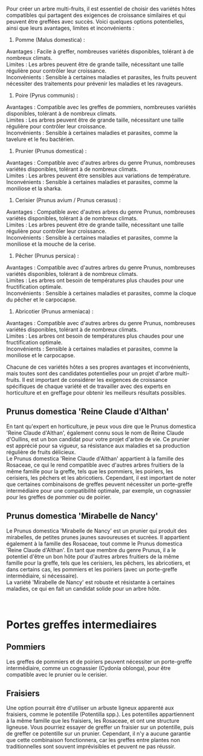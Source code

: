 Pour créer un arbre multi-fruits, il est essentiel de choisir des variétés hôtes compatibles qui partagent des exigences de croissance similaires et qui peuvent être greffées avec succès. Voici quelques options potentielles, ainsi que leurs avantages, limites et inconvénients :

1. Pomme (Malus domestica) :

Avantages : Facile à greffer, nombreuses variétés disponibles, tolérant à de nombreux climats.\
Limites : Les arbres peuvent être de grande taille, nécessitant une taille régulière pour contrôler leur croissance.\
Inconvénients : Sensible à certaines maladies et parasites, les fruits peuvent nécessiter des traitements pour prévenir les maladies et les ravageurs.

1. Poire (Pyrus communis) :

Avantages : Compatible avec les greffes de pommiers, nombreuses variétés disponibles, tolérant à de nombreux climats.\
Limites : Les arbres peuvent être de grande taille, nécessitant une taille régulière pour contrôler leur croissance.\
Inconvénients : Sensible à certaines maladies et parasites, comme la tavelure et le feu bactérien.

1. Prunier (Prunus domestica) :

Avantages : Compatible avec d'autres arbres du genre Prunus, nombreuses variétés disponibles, tolérant à de nombreux climats.\
Limites : Les arbres peuvent être sensibles aux variations de température.\
Inconvénients : Sensible à certaines maladies et parasites, comme la moniliose et la sharka.

1. Cerisier (Prunus avium / Prunus cerasus) :

Avantages : Compatible avec d'autres arbres du genre Prunus, nombreuses variétés disponibles, tolérant à de nombreux climats.\
Limites : Les arbres peuvent être de grande taille, nécessitant une taille régulière pour contrôler leur croissance.\
Inconvénients : Sensible à certaines maladies et parasites, comme la moniliose et la mouche de la cerise.

1. Pêcher (Prunus persica) :

Avantages : Compatible avec d'autres arbres du genre Prunus, nombreuses variétés disponibles, tolérant à de nombreux climats.\
Limites : Les arbres ont besoin de températures plus chaudes pour une fructification optimale.\
Inconvénients : Sensible à certaines maladies et parasites, comme la cloque du pêcher et le carpocapse.

1. Abricotier (Prunus armeniaca) :

Avantages : Compatible avec d'autres arbres du genre Prunus, nombreuses variétés disponibles, tolérant à de nombreux climats.\
Limites : Les arbres ont besoin de températures plus chaudes pour une fructification optimale.\
Inconvénients : Sensible à certaines maladies et parasites, comme la moniliose et le carpocapse.

Chacune de ces variétés hôtes a ses propres avantages et inconvénients, mais toutes sont des candidates potentielles pour un projet d'arbre multi-fruits. Il est important de considérer les exigences de croissance spécifiques de chaque variété et de travailler avec des experts en horticulture et en greffage pour obtenir les meilleurs résultats possibles.

## Prunus domestica 'Reine Claude d'Althan'

En tant qu'expert en horticulture, je peux vous dire que le Prunus domestica 'Reine Claude d'Althan', également connu sous le nom de Reine Claude d'Oullins, est un bon candidat pour votre projet d'arbre de vie. Ce prunier est apprécié pour sa vigueur, sa résistance aux maladies et sa production régulière de fruits délicieux.\
Le Prunus domestica 'Reine Claude d'Althan' appartient à la famille des Rosaceae, ce qui le rend compatible avec d'autres arbres fruitiers de la même famille pour la greffe, tels que les pommiers, les poiriers, les cerisiers, les pêchers et les abricotiers. Cependant, il est important de noter que certaines combinaisons de greffes peuvent nécessiter un porte-greffe intermédiaire pour une compatibilité optimale, par exemple, un cognassier pour les greffes de pommier ou de poirier.

## Prunus domestica 'Mirabelle de Nancy'

Le Prunus domestica 'Mirabelle de Nancy' est un prunier qui produit des mirabelles, de petites prunes jaunes savoureuses et sucrées. Il appartient également à la famille des Rosaceae, tout comme le Prunus domestica 'Reine Claude d'Althan'. En tant que membre du genre Prunus, il a le potentiel d'être un bon hôte pour d'autres arbres fruitiers de la même famille pour la greffe, tels que les cerisiers, les pêchers, les abricotiers, et dans certains cas, les pommiers et les poiriers (avec un porte-greffe intermédiaire, si nécessaire).\
La variété 'Mirabelle de Nancy' est robuste et résistante à certaines maladies, ce qui en fait un candidat solide pour un arbre hôte.

<br>

# Portes greffes intermediaires

## Pommiers

Les greffes de pommiers et de poiriers peuvent nécessiter un porte-greffe intermédiaire, comme un cognassier (Cydonia oblonga), pour être compatible avec le prunier ou le cerisier.

## Fraisiers

Une option pourrait être d'utiliser un arbuste ligneux apparenté aux fraisiers, comme le potentille (Potentilla spp.). Les potentilles appartiennent à la même famille que les fraisiers, les Rosaceae, et ont une structure ligneuse. Vous pourriez essayer de greffer un fraisier sur un potentille, puis de greffer ce potentille sur un prunier. Cependant, il n'y a aucune garantie que cette combinaison fonctionnera, car les greffes entre plantes non traditionnelles sont souvent imprévisibles et peuvent ne pas réussir.
